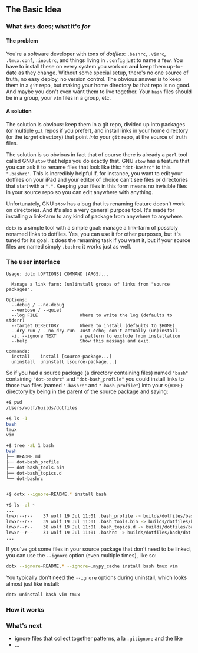 ## The Basic Idea

### What `dotx` does; what it's _for_
#### The problem

You're a software developer with tons of _dotfiles_: `.bashrc`, `.vimrc`, `.tmux.conf`, `.inputrc`, and things living in
`.config` just to name a few.  You have to install these on every system you work on **and** keep them up-to-date as
they change.  Without some special setup, there's no one source of truth, no easy deploy, no version control.  The
obvious answer is to keep them in a `git` repo, but making your home directory _be_ that repo is no good.  And maybe you
don't even want them to live together.  Your `bash` files should be in a group, your `vim` files in a group, etc.

#### A solution

The solution is obvious: keep them in a git repo, divided up into packages (or multiple `git` repos if you prefer), and
install links in your home directory (or the _target_ directory) that point _into_ your `git` repo, at the source of
truth files.

The solution is so obvious in fact that of course there is already a `perl` tool called GNU `stow` that helps you do
exactly that.  GNU `stow` has a feature that you can ask it to rename files that look like this: `"dot-bashrc"` to this
`".bashrc"`.  This is incredibly helpful if, for instance, you want to edit your dotfiles on your iPad and your editor
of choice can't see files or directories that start with a  `"."`.  Keeping your files in this form means no invisible
files in your source repo so you can edit anywhere with anything.

Unfortunately, GNU `stow` has a bug that its renaming feature doesn't work on directories.  And it's also a very general
purpose tool.  It's made for installing a link-farm to any kind of package from anywhere to anywhere.

`dotx` is a simple tool with a simple goal: manage a link-farm of possibly renamed links to dotfiles.  Yes, you can use
it for other purposes, but it's tuned for its goal.  It does the renaming task if you want it, but if your source files
are named simply `.bashrc` it works just as well.

### The user interface
```
Usage: dotx [OPTIONS] COMMAND [ARGS]...

  Manage a link farm: (un)install groups of links from "source packages".

Options:
  --debug / --no-debug
  --verbose / --quiet
  --log FILE                Where to write the log (defaults to stderr)
  --target DIRECTORY        Where to install (defaults to $HOME)
  --dry-run / --no-dry-run  Just echo; don't actually (un)install.
  -i, --ignore TEXT         a pattern to exclude from installation
  --help                    Show this message and exit.

Commands:
  install    install [source-package...]
  uninstall  uninstall [source-package...]
```
So if you had a source package (a directory containing files) named `"bash"` containing `"dot-bashrc"` and
`"dot-bash_profile"` you could install links to those two files (named `".bashrc"` and `".bash_profile"`) into your
`${HOME}` directory by being in the parent of the source package and saying:
```bash
+$ pwd
/Users/wolf/builds/dotfiles

+$ ls -1
bash
tmux
vim

+$ tree -aL 1 bash
bash
├── README.md
├── dot-bash_profile
├── dot-bash_tools.bin
├── dot-bash_topics.d
└── dot-bashrc


+$ dotx --ignore=README.* install bash

+$ ls -al ~
...
lrwxr--r--    37 wolf 19 Jul 11:01 .bash_profile -> builds/dotfiles/bash/dot-bash_profile
lrwxr--r--    39 wolf 19 Jul 11:01 .bash_tools.bin -> builds/dotfiles/bash/dot-bash_tools.bin/
lrwxr--r--    38 wolf 19 Jul 11:01 .bash_topics.d -> builds/dotfiles/bash/dot-bash_topics.d/
lrwxr--r--    31 wolf 19 Jul 11:01 .bashrc -> builds/dotfiles/bash/dot-bashrc
...
```
If you've got some files in your source package that don't need to be linked, you can use the `--ignore` option (even
multiple times), like so:
```bash
dotx --ignore=README.* --ignore=.mypy_cache install bash tmux vim
```
You typically don't need the `--ignore` options during uninstall, which looks almost just like install:
```bash
dotx uninstall bash vim tmux
```
### How it works



### What's next
* ignore files that collect together patterns, a la `.gitignore` and the like
* ...
